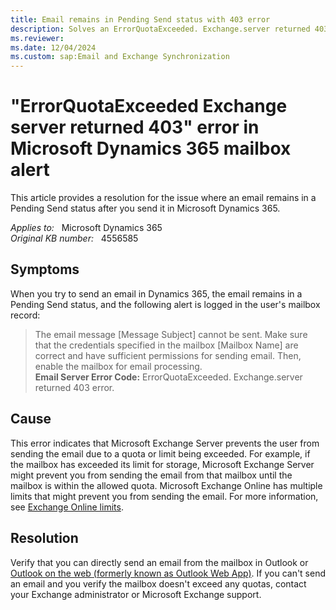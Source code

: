 ```yaml
---
title: Email remains in Pending Send status with 403 error
description: Solves an ErrorQuotaExceeded. Exchange.server returned 403 error that occurs when you send an email in Microsoft Dynamics 365.
ms.reviewer: 
ms.date: 12/04/2024
ms.custom: sap:Email and Exchange Synchronization
---
```

# "ErrorQuotaExceeded Exchange server returned 403" error in Microsoft Dynamics 365 mailbox alert

This article provides a resolution for the issue where an email remains in a Pending Send status after you send it in Microsoft Dynamics 365.

_Applies to:_ &nbsp; Microsoft Dynamics 365  
_Original KB number:_ &nbsp; 4556585

## Symptoms

When you try to send an email in Dynamics 365, the email remains in a Pending Send status, and the following alert is logged in the user's mailbox record:

> The email message [Message Subject] cannot be sent. Make sure that the credentials specified in the mailbox [Mailbox Name] are correct and have sufficient permissions for sending email. Then, enable the mailbox for email processing.  
> **Email Server Error Code:**  ErrorQuotaExceeded. Exchange.server returned 403 error.

## Cause

This error indicates that Microsoft Exchange Server prevents the user from sending the email due to a quota or limit being exceeded. For example, if the mailbox has exceeded its limit for storage, Microsoft Exchange Server might prevent you from sending the email from that mailbox until the mailbox is within the allowed quota. Microsoft Exchange Online has multiple limits that might prevent you from sending the email. For more information, see [Exchange Online limits](/office365/servicedescriptions/exchange-online-service-description/exchange-online-limits).

## Resolution

Verify that you can directly send an email from the mailbox in Outlook or [Outlook on the web (formerly known as Outlook Web App)](/exchange/clients-and-mobile-in-exchange-online/outlook-on-the-web/outlook-on-the-web). If you can't send an email and you verify the mailbox doesn't exceed any quotas, contact your Exchange administrator or Microsoft Exchange support.
